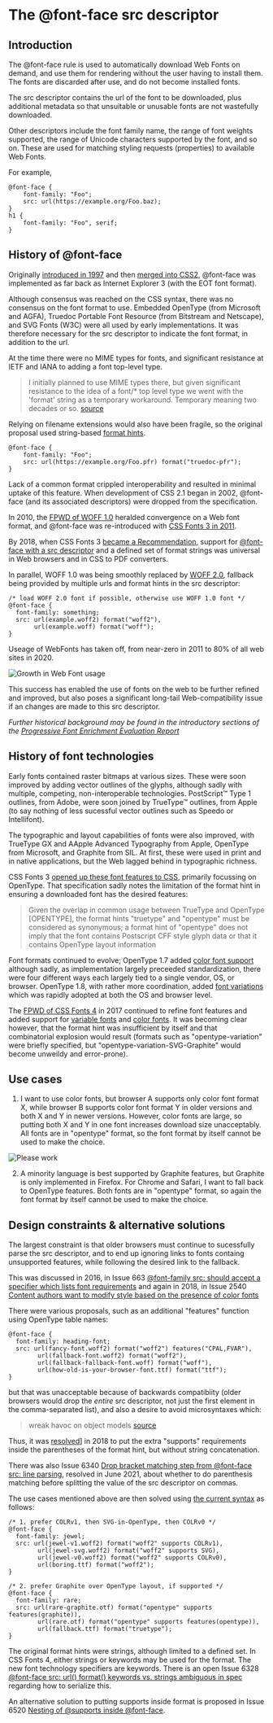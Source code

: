 # The @font-face src descriptor

## Introduction

The @font-face rule is used
to automatically download Web Fonts on demand,
and use them for rendering
without the user having to install them.
The fonts are discarded after use,
and do not become installed fonts.

The src descriptor contains the url of the font to be downloaded, plus additional metadata so that unsuitable or unusable fonts are not wastefully downloaded.

Other descriptors include the font family name,
the range of font weights supported,
the range of Unicode characters supported by the font,
and so on.
These are used for matching styling requests (properties)
to available Web Fonts.

For example,

    @font-face {
        font-family: "Foo";
        src: url(https://example.org/Foo.baz);
    }
    h1 {
        font-family: "Foo", serif;
    }


## History of @font-face

Originally [introduced in 1997](https://www.w3.org/TR/WD-font-970721)
and then [merged into CSS2](https://www.w3.org/TR/2008/REC-CSS2-20080411/fonts.html#referencing),
@font-face was implemented as far back as
Internet Explorer 3 (with the EOT font format).

Although consensus was reached on the CSS syntax,
there was no consensus on the font format to use.
Embedded OpenType (from Microsoft and AGFA),
Truedoc Portable Font Resource (from Bitstream and Netscape),
and SVG Fonts (W3C)
were all used by early implementations.
It was therefore necessary for the src descriptor to indicate
the font format, in addition to the url.

At the time there were no MIME types for fonts,
and significant resistance at IETF and IANA to adding a font top-level type.

> I initially planned to use MIME types there, but given significant resistance to the idea of a font/* top level type we went with the 'format' string as a temporary workaround. Temporary meaning two decades or so. [source](https://github.com/w3c/csswg-drafts/issues/633#issuecomment-340527309)

Relying on filename extensions would also have been fragile,
so the original proposal used string-based
[format hints](https://www.w3.org/TR/WD-font-970721#src).

    @font-face {
        font-family: "Foo";
        src: url(https://example.org/Foo.pfr) format("truedoc-pfr");
    }

Lack of a common format crippled interoperability
and resulted in minimal uptake of this feature.
When development of CSS 2.1 began in 2002,
@font-face (and its associated descriptors)
were dropped from the specification.

In 2010, the [FPWD of WOFF 1.0](https://www.w3.org/TR/2010/WD-WOFF-20100727/)
heralded convergence on a Web font format,
and @font-face was re-introduced with
[CSS Fonts 3 in 2011](https://www.w3.org/TR/2011/WD-css3-fonts-20111004/).

By 2018, when CSS Fonts 3
[became a Recommendation](https://www.w3.org/TR/2018/REC-css-fonts-3-20180920/),
support for [@font-face with a src descriptor](https://www.w3.org/TR/2018/REC-css-fonts-3-20180920/#src-desc)
and a defined set of format strings was universal
in Web browsers and in CSS to PDF converters.

In parallel, WOFF 1.0 was being smoothly replaced by
[WOFF 2.0](https://www.w3.org/TR/2021/REC-WOFF2-20210706/),
fallback being provided by multiple urls and format hints
in the src descriptor:

    /* load WOFF 2.0 font if possible, otherwise use WOFF 1.0 font */
    @font-face {
      font-family: something;
      src: url(example.woff2) format("woff2"),
           url(example.woff) format("woff");
    }

Useage of WebFonts has taken off,
from near-zero in 2011
to 80% of all web sites in 2020.

![Growth in Web Font usage](https://www.w3.org/TR/2020/NOTE-PFE-evaluation-20201015/images/2020-07-22_Web_Font_Usage.png)

This success has enabled the use of fonts on the web
to be further refined and improved,
but also poses a significant long-tail Web-compatibility issue
if an changes are made to this src descriptor.

_Further historical background may be found in the
introductory sections of the
[Progressive Font Enrichment Evaluation Report](https://www.w3.org/TR/2020/NOTE-PFE-evaluation-20201015/)_

## History of font technologies

Early fonts contained raster bitmaps at various sizes.
These were soon improved by adding vector outlines of the glyphs,
although sadly with multiple, competing, non-interoperable technologies.
PostScript™ Type 1 outlines, from Adobe,
were soon joined by TrueType™ outlines, from Apple
(to say nothing of less sucessful vector outlines such as Speedo or Intellifont).

The typographic and layout capabilities of fonts were also improved,
with TrueType GX and AApple Advanced Typography from Apple,
OpenType from Microsoft,
and Graphite from SIL.
At first, these were used in print
and in native applications,
but the Web lagged behind in typographic richness.

CSS Fonts 3
[opened up these font features to CSS](https://www.w3.org/TR/css-fonts-3/#font-rend-props),
primarily focussing on OpenType.
That specification sadly notes the limitation of the format hint
in ensuring a downloaded font has the desired features:

> Given the overlap in common usage between TrueType and OpenType [OPENTYPE], the format hints "truetype" and "opentype" must be considered as synonymous; a format hint of "opentype" does not imply that the font contains Postscript CFF style glyph data or that it contains OpenType layout information

Font formats continued to evolve;
OpenType 1.7 added
[color font support](https://docs.microsoft.com/en-us/typography/opentype/otspec170/)
although sadly, as implementation largely preceeded standardization,
there were four different ways
each largely tied to a single vendor, OS, or browser.
OpenType 1.8, with rather more coordination, added
[font variations](https://docs.microsoft.com/en-us/typography/opentype/otspec180/)
which was rapidly adopted at both the OS and browser level.

The [FPWD of CSS Fonts 4](https://www.w3.org/TR/2017/WD-css-fonts-4-20170711/)
in 2017
continued to refine font features
and added support for [variable fonts](https://www.w3.org/TR/css-fonts-4/#font-variation-props)
and [color fonts](https://www.w3.org/TR/css-fonts-4/#color-font-support).
It was becoming clear however,
that the format hint was insufficient by itself
and that combinatorial explosion would result
(formats such as "opentype-variation" were briefly specified,
but "opentype-variation-SVG-Graphite" would become
unweildy and error-prone).

## Use cases

1. I want to use color fonts,
but browser A supports only color font format X,
while browser B supports color font format Y
in older versions
and both X and Y in newer versions.
However, color fonts are large,
so putting both X and Y in one font increases download size unacceptably.
All fonts are in "opentype" format,
so the font format by itself cannot be used to make the choice.

  ![Please work](https://www.w3.org/TR/css-fonts-4/images/please.png)

2. A minority language is best supported by Graphite features,
but Graphite is only implemented in Firefox.
For Chrome and Safari, I want to fall back to OpenType features.
Both fonts are in "opentype" format,
so again the font format by itself cannot be used to make the choice.

## Design constraints & alternative solutions

The largest constraint is that older browsers must continue
to sucessfully parse the src descriptor,
and to end up ignoring links to fonts containg unsupported features,
while following the desired link to the fallback.

This was discussed in 2016, in Issue 663 [@font-family src: should accept a specifier which lists font requirements](https://github.com/w3c/csswg-drafts/issues/633)
and again in 2018, in Issue 2540 [Content authors want to modify style based on the presence of color fonts](https://github.com/w3c/csswg-drafts/issues/2540)

There were various proposals, such as an additional "features" function using OpenType table names:

    @font-face {
      font-family: heading-font;
      src: url(fancy-font.woff2) format("woff2") features("CPAL,FVAR"),
            url(fallback-font.woff2) format("woff2"),
            url(fallback-fallback-font.woff) format("woff"),
            url(how-old-is-your-browser-font.ttf) format("ttf");
    }

but that was unacceptable because of backwards compatibiity
(older browsers would drop the _entire_ src descriptor,
not just the first element in the comma-separated list),
and also a desire to avoid microsyntaxes which:

> wreak havoc on object models [source](https://github.com/w3c/csswg-drafts/issues/633#issuecomment-372928475)

Thus, it was [resolved](https://github.com/w3c/csswg-drafts/issues/633#issuecomment-380469287)] in 2018 to put the extra "supports" requirements inside the parentheses of the format hint, but without string concatenation.

There was also Issue 6340 [Drop bracket matching step from @font-face src: line parsing](https://github.com/w3c/csswg-drafts/issues/6340), resolved in June 2021,
about whether to do parenthesis matching before splitting the value of the src descriptor on commas.

The use cases mentioned above are then solved
using [the current syntax](https://drafts.csswg.org/css-fonts-4/#src-desc)
as follows:

    /* 1. prefer COLRv1, then SVG-in-OpenType, then COLRv0 */
    @font-face {
      font-family: jewel;
      src: url(jewel-v1.woff2) format("woff2" supports COLRv1),
            url(jewel-svg.woff2) format("woff2" supports SVG),
            url(jewel-v0.woff2) format("woff2" supports COLRv0),
            url(boring.ttf) format("woff2");
    }

    /* 2. prefer Graphite over OpenType layout, if supported */
    @font-face {
      font-family: rare;
      src: url(rare-graphite.otf) format("opentype" supports features(graphite)),
            url(rare.otf) format("opentype" supports features(opentype)),
            url(fallback.ttf) format("truetype");
    }

The original format hints were strings, although limited to a defined set.
In CSS Fonts 4, either strings or keywords may be used for the format.
The new font technology specifiers are keywords.
There is an open Issue 6328 [@font-face src: url() format() keywords vs. strings ambiguous in spec](https://github.com/w3c/csswg-drafts/issues/6328) regarding how to serialize this.

An alternative solution to putting supports inside format is proposed in Issue 6520 [Nesting of @supports inside @font-face](https://github.com/w3c/csswg-drafts/issues/6520).